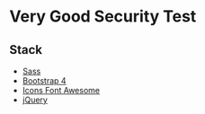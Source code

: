 # Very Good Security Test

## Stack

* [Sass](http://sass-lang.com/)
* [Bootstrap 4](https://getbootstrap.com/)
* [Icons Font Awesome](http://fontawesome.io/)
* [jQuery](https://jquery.com/)